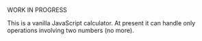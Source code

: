 WORK IN PROGRESS

This is a vanilla JavaScript calculator. At present it can handle only operations involving two numbers (no more).